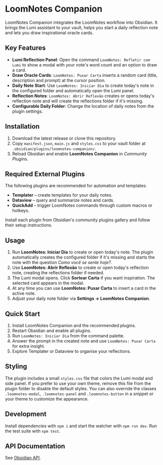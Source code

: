 # LoomNotes Companion

LoomNotes Companion integrates the LoomNotes workflow into Obsidian. It brings the Lumi assistant to your vault, helps you start a daily reflection note and lets you draw inspirational oracle cards.

## Key Features

- **Lumi Reflection Panel**: Open the command `LoomNotes: Refletir com Lumi` to show a modal with your note's word count and an option to draw a card.
- **Draw Oracle Cards**: `LoomNotes: Puxar Carta` inserts a random card (title, description and prompt) at the cursor position.
- **Daily Note Start**: Use `LoomNotes: Iniciar Dia` to create today's note in the configured folder and automatically open the Lumi panel.
- **Reflection Notes**: `LoomNotes: Abrir Reflexão` creates or opens today's reflection note and will create the reflections folder if it's missing.
- **Configurable Daily Folder**: Change the location of daily notes from the plugin settings.

## Installation

1. Download the latest release or clone this repository.
2. Copy `manifest.json`, `main.js` and `styles.css` to your vault folder at `.obsidian/plugins/loomnotes-companion/`.
3. Reload Obsidian and enable **LoomNotes Companion** in *Community Plugins*.

## Required External Plugins

The following plugins are recommended for automation and templates:

- **Templater** – create templates for your daily notes.
- **Dataview** – query and summarize notes and cards.
- **QuickAdd** – trigger LoomNotes commands through custom macros or hotkeys.

Install each plugin from Obsidian's community plugins gallery and follow their setup instructions.

## Usage

1. Run **LoomNotes: Iniciar Dia** to create or open today's note. The plugin automatically creates the configured folder if it's missing and starts the note with the question *Como você se sente hoje?*.
2. Use **LoomNotes: Abrir Reflexão** to create or open today's reflection note, creating the reflections folder if needed.
3. The Lumi modal opens. Click **Sortear Carta** if you want inspiration. The selected card appears in the modal.
4. At any time you can use **LoomNotes: Puxar Carta** to insert a card in the active note.
5. Adjust your daily note folder via **Settings → LoomNotes Companion**.

## Quick Start

1. Install LoomNotes Companion and the recommended plugins.
2. Restart Obsidian and enable all plugins.
3. Run `LoomNotes: Iniciar Dia` from the command palette.
4. Answer the prompt in the created note and use `LoomNotes: Puxar Carta` for extra insight.
5. Explore Templater or Dataview to organise your reflections.

## Styling

The plugin includes a small `styles.css` file that colors the Lumi modal and side
panel. If you prefer to use your own theme, remove this file from the plugin
folder to disable the default styles. You can also override the classes
`.loomnotes-modal`, `.loomnotes-panel` and `.loomnotes-button` in a snippet or
your theme to customize the appearance.

## Development

Install dependencies with `npm i` and start the watcher with `npm run dev`. Run the test suite with `npm test`.

## API Documentation

See [Obsidian API](https://github.com/obsidianmd/obsidian-api).
